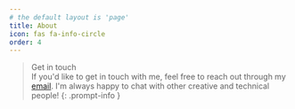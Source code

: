 ```yaml
---
# the default layout is 'page'
title: About
icon: fas fa-info-circle
order: 4
---
```


>Get in touch  
If you'd like to get in touch with me, feel free to reach out through my [email](mailto:elias.wennerberg@noslimes.com). I'm always happy to chat with other creative and technical people!
{: .prompt-info }
